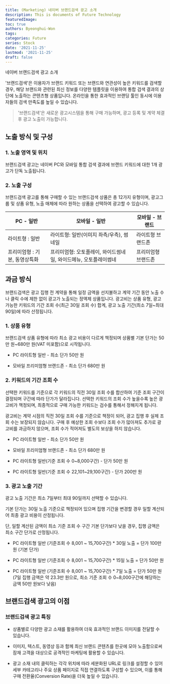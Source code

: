 ```yaml
---
title: (Marketing) 네이버 브랜드검색 광고 소개
description: This is documents of Future Technology
featuredImage: 
toc: true
authors: Byeonghui-Won
tags:
categories: Future
series: Stock
date: '2021-11-25'
lastmod: '2021-11-25'
draft: false
---
```

네이버 브랜드검색 광고 소개

'브랜드검색'은 이용자가 브랜드 키워드 또는 브랜드와 연관성이 높은 키워드를 검색할 경우, 해당 브랜드와 관련된 최신 정보를 다양한 템플릿을 이용하여 통합 검색 결과의 상단에 노출하는 콘텐츠형 상품입니다. 온라인을 통한 효과적인 브랜딩 툴인 동시에 이용자들의 검색 만족도를 높일 수 있습니다.

> '브랜드검색'은 새로운 광고시스템을 통해 구매 가능하며, 광고 등록 및 계약 체결 후 광고 노출이 가능합니다.

## 노출 방식 및 구성

### 1. 노출 영역 및 위치

브랜드검색 광고는 네이버 PC와 모바일 통합 검색 결과에 브랜드 키워드에 대한 1개 광고가 단독 노출됩니다.

### 2. 노출 구성

브랜드검색 광고를 통해 구매할 수 있는 브랜드검색 상품은 총 12가지 유형이며, 광고그룹 및 상품 유형, 노출 매체에 따라 원하는 상품을 선택하여 광고할 수 있습니다.

| PC - 일반           | 모바일 - 일반                             | 모바일 - 브랜드  |
| ----------------- | ------------------------------------ | ---------- |
| 라이트형 : 일반         | 라이트형: 일반(이미지 좌측/우측), 썸네일             | 라이트형 브랜드존  |
| 프리미엄형 : 기본, 동영상특화 | 프리미엄형: 오토플레이, 와이드썸네일, 와이드메뉴, 오토플레이썸네 | 프리미엄형 브랜드존 |


## 과금 방식

브랜드검색은 광고 집행 전 계약을 통해 일정 금액을 선지불하고 계약 기간 동안 노출 수나 클릭 수에 제한 없이 광고가 노출되는 정액제 상품입니다. 광고비는 상품 유형, 광고 가능한 키워드의 기간 조회 수(최근 30일 조회 수) 합계, 광고 노출 기간(최소 7일~최대 90일)에 따라 산정됩니다.

### 1. 상품 유형

브랜드검색 상품 유형에 따라 최소 광고 비용이 다르게 책정되며 상품별 기본 단가는 50만 원~680만 원(VAT 미포함)으로 시작됩니다.

+ PC 라이트형 일반 - 최소 단가 50만 원

+ 모바일 프리미엄형 브랜드존 - 최소 단가 680만 원  

### 2. 키워드의 기간 조회 수

선택한 키워드를 기준으로 각 키워드의 직전 30일 조회 수를 합산하여 기준 조회 구간이 결정되며 구간에 따라 단가가 달라집니다. 선택한 키워드의 조회 수가 높을수록 높은 광고비가 책정되며, 최종적으로 구매 가능한 키워드는 검수를 통해서 정해지게 됩니다. 

광고비는 계약 시점의 직전 30일 조회 수를 기준으로 책정이 되어, 광고 집행 후 실제 조회 수는 보장되지 않습니다. 구매 후 예상한 조회 수보다 조회 수가 많아져도 추가로 광고비를 과금하지 않으며, 조회 수가 적어져도 별도의 보상을 하지 않습니다.

+ PC 라이트형 일반 - 최소 단가 50만 원

+ 모바일 프리미엄형 브랜드존 - 최소 단가 680만 원

+ PC 라이트형 일반(기준 조회 수 0~8,000구간) - 단가 50만 원 

+ PC 라이트형 일반(기준 조회 수 22,101~29,100구간) - 단가 200만 원

### 3. 광고 노출 기간

광고 노출 기간은 최소 7일부터 최대 90일까지 선택할 수 있습니다.

기본 단가는 30일 노출 기준으로 책정되어 있으며 집행 기간을 변경할 경우 일할 계산되어 최종 광고 비용이 산정됩니다.

단, 일할 계산된 금액이 최소 기준 조회 수 구간 기본 단가보다 낮을 경우, 집행 금액은 최소 구간 단가로 산정됩니다.  

+ PC 라이트형 일반 (기준조회 수 8,001 ~ 15,700구간) * 30일 노출 = 단가 100만 원 (기본 단가)

+ PC 라이트형 일반 (기준조회 수 8,001 ~ 15,700구간) * 15일 노출 = 단가 50만 원  

+ PC 라이트형 일반 (기준조회 수 8,001 ~ 15,700구간) * 7일 노출 = 단가 50만 원 (7일 집행 금액은 약 23.3만 원으로, 최소 기준 조회 수 0~8,000구간에 해당하는 금액 50만 원보다 낮음)

## 브랜드검색 광고의 이점

### 브랜드검색 광고 특징

+ 상품별로 다양한 광고 소재를 활용하여 더욱 효과적인 브랜드 이미지를 전달할 수 있습니다.

+ 이미지, 텍스트, 동영상 등과 함께 최신 브랜드 콘텐츠를 한곳에 모아 노출함으로써 잠재 고객을 대상으로 공격적인 마케팅에 활용할 수 있습니다.

+ 광고 소재 내의 클릭하는 각각 위치에 따라 세분화된 URL로 링크를 설정할 수 있어 세부 카테고리나 주요 상품 페이지로 직접 연결하도록 구성할 수 있으며, 이를 통해 구매 전환율(Conversion Rate)을 더욱 높일 수 있습니다.
